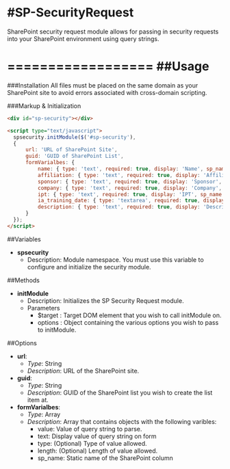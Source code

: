 #SP-SecurityRequest
==================

SharePoint security request module allows for passing in security requests into your SharePoint environment using query strings.

==================
##Usage
==================
###Installation
All files must be placed on the same domain as your SharePoint site to avoid errors associated with cross-domain scripting.

###Markup & Initialization
```HTML
<div id="sp-security"></div>

<script type="text/javascript">
  spsecurity.initModule($('#sp-security'), 
  {
      url: 'URL of SharePoint Site',
      guid: 'GUID of SharePoint List',
      formVarialbes: {
          name: { type: 'text', required: true, display: 'Name', sp_name: 'Title' },
          affiliation: { type: 'text', required: true, display: 'Affiliation', sp_name: 'Affiliation' },
          sponsor: { type: 'text', required: true, display: 'Sponsor', sp_name: 'Sponsor' },
          company: { type: 'text', required: true, display: 'Company', sp_name: 'Company' },
          ipt: { type: 'text', required: true, display: 'IPT', sp_name: 'IPT' },
          ia_training_date: { type: 'textarea', required: true, display: 'IA Training Date', sp_name: 'IA_x0020_Training_x0020_Date' },
          description: { type: 'text', required: true, display: 'Description', sp_name: 'Body' }
      }	
  });
</script>
```
##Variables
- **spsecurity**
  - Description: Module namespace.  You must use this variable to configure and initialize the security module.

##Methods
- **initModule**
  - Description: Initializes the SP Security Request module.
  - Parameters
    - $target : Target DOM element that you wish to call initModule on.
    - options : Object containing the various options you wish to pass to initModule.

##Options
- **url**:
  - *Type*: String
  - *Description*: URL of the SharePoint site.
- **guid**: 
  - *Type*: String
  - *Description*: GUID of the SharePoint list you wish to create the list item at.
- **formVarialbes**:
  - *Type*: Array
  - *Description*: Array that contains objects with the following varibles:
    - value: Value of query string to parse.
    - text: Display value of query string on form
    - type: (Optional) Type of value allowed.
    - length: (Optional) Length of value allowed.
    - sp_name: Static name of the SharePoint column

